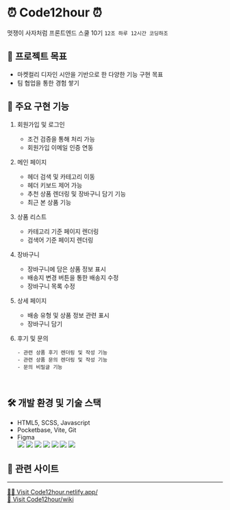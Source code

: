 # ⏰ Code12hour ⏰

멋쟁이 사자처럼 프론트엔드 스쿨 10기
`12조 하루 12시간 코딩하조`
<br/>

## 💪 프로젝트 목표

- 마켓컬리 디자인 시안을 기반으로 한 다양한 기능 구현 목표
- 팀 협업을 통한 경험 쌓기
  <br/>

## 👀 주요 구현 기능

1.  회원가입 및 로그인

    - 조건 검증을 통해 처리 가능
    - 회원가입 이메일 인증 연동

2.  메인 페이지

    - 헤더 검색 및 카테고리 이동
    - 헤더 키보드 제어 가능
    - 추천 상품 렌더링 및 장바구니 담기 기능
    - 최근 본 상품 기능

3.  상품 리스트

    - 카테고리 기준 페이지 렌더링
    - 검색어 기준 페이지 렌더링

4.  장바구니

    - 장바구니에 담은 상품 정보 표시
    - 배송지 변경 버튼을 통한 배송지 수정
    - 장바구니 목록 수정

5.  상세 페이지

    - 배송 유형 및 상품 정보 관련 표시
    - 장바구니 담기

6.  후기 및 문의

        - 관련 상품 후기 렌더링 및 작성 기능
        - 관련 상품 문의 렌더링 및 작성 기능
        - 문의 비밀글 기능

    <br/>

## 🛠 개발 환경 및 기술 스택

- HTML5, SCSS, Javascript
- Pocketbase, Vite, Git
- Figma
  <br/>
  <img src="https://img.shields.io/badge/HTML5-E34F26?style=flat&logo=html5&logoColor=white"> <img src="https://img.shields.io/badge/Scss-CC6699?style=flat&logo=sass&logoColor=white"> <img src="https://img.shields.io/badge/javascript-F7DF1E?style=flat&logo=javascript&logoColor=white"> <img src="https://img.shields.io/badge/PocketBase-B8DBE4?style=flat&logo=pocketbase&logoColor=white"> <img src="https://img.shields.io/badge/Vite-646CFF?style=flat&logo=vite&logoColor=white"> <img src="https://img.shields.io/badge/Github-181717?style=flat&logo=github&logoColor=white"> <img src="https://img.shields.io/badge/Figma-F24E1E?style=flat&logo=figma&logoColor=white">
  <br/>

## 📌 관련 사이트

---

[🙋‍♀️ Visit Code12hour.netlify.app/](https://code12hour.netlify.app/)  
[📄 Visit Code12hour/wiki](https://github.com/FRONTENDSCHOOL10/Code12hour/wiki)
